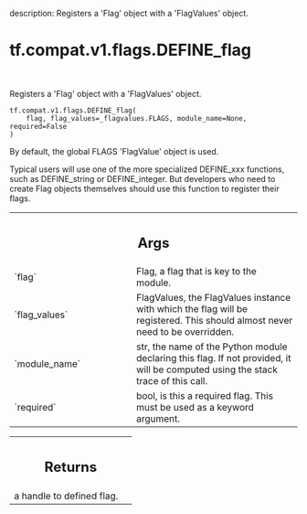 description: Registers a 'Flag' object with a 'FlagValues' object.

<div itemscope itemtype="http://developers.google.com/ReferenceObject">
<meta itemprop="name" content="tf.compat.v1.flags.DEFINE_flag" />
<meta itemprop="path" content="Stable" />
</div>

# tf.compat.v1.flags.DEFINE_flag

<!-- Insert buttons and diff -->

<table class="tfo-notebook-buttons tfo-api nocontent" align="left">

</table>



Registers a 'Flag' object with a 'FlagValues' object.

<pre class="devsite-click-to-copy prettyprint lang-py tfo-signature-link">
<code>tf.compat.v1.flags.DEFINE_flag(
    flag, flag_values=_flagvalues.FLAGS, module_name=None, required=False
)
</code></pre>



<!-- Placeholder for "Used in" -->

By default, the global FLAGS 'FlagValue' object is used.

Typical users will use one of the more specialized DEFINE_xxx
functions, such as DEFINE_string or DEFINE_integer.  But developers
who need to create Flag objects themselves should use this function
to register their flags.

<!-- Tabular view -->
 <table class="responsive fixed orange">
<colgroup><col width="214px"><col></colgroup>
<tr><th colspan="2"><h2 class="add-link">Args</h2></th></tr>

<tr>
<td>
`flag`
</td>
<td>
Flag, a flag that is key to the module.
</td>
</tr><tr>
<td>
`flag_values`
</td>
<td>
FlagValues, the FlagValues instance with which the flag will be
registered. This should almost never need to be overridden.
</td>
</tr><tr>
<td>
`module_name`
</td>
<td>
str, the name of the Python module declaring this flag. If not
provided, it will be computed using the stack trace of this call.
</td>
</tr><tr>
<td>
`required`
</td>
<td>
bool, is this a required flag. This must be used as a keyword
argument.
</td>
</tr>
</table>



<!-- Tabular view -->
 <table class="responsive fixed orange">
<colgroup><col width="214px"><col></colgroup>
<tr><th colspan="2"><h2 class="add-link">Returns</h2></th></tr>
<tr class="alt">
<td colspan="2">
a handle to defined flag.
</td>
</tr>

</table>

